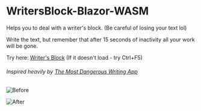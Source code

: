 # WritersBlock-Blazor-WASM
Helps you to deal with a writer's block. (Be careful of losing your text lol)

Write the text, but remember that after 15 seconds of inactivity all your work will be gone.

Try here: [Writer's Block](https://writersblock-blazor-wasm.pages.dev/) (If it doesn't load - try Ctrl+F5)

###### Inspired heavily by [The Most Dangerous Writing App](https://www.squibler.io/dangerous-writing-prompt-app/)


![Before](https://i.imgur.com/vi6XakK.png)

![After](https://i.imgur.com/jXJvlt0.png)
